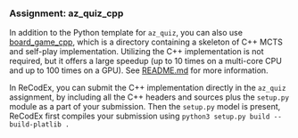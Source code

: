### Assignment: az_quiz_cpp

In addition to the Python template for `az_quiz`, you can also use
[board_game_cpp](https://github.com/ufal/npfl139/tree/master/labs/12/board_game_cpp),
which is a directory containing a skeleton of C++ MCTS and self-play implementation.
Utilizing the C++ implementation is not required, but it offers a large speedup
(up to 10 times on a multi-core CPU and up to 100 times on a GPU). See
[README.md](https://github.com/ufal/npfl139/tree/master/labs/12/board_game_cpp/README.md)
for more information.

In ReCodEx, you can submit the C++ implementation directly in the `az_quiz`
assignment, by including all the C++ headers and sources plus the `setup.py` module
as a part of your submission. Then the `setup.py` model is present, ReCodEx
first compiles your submission using `python3 setup.py build --build-platlib .`
